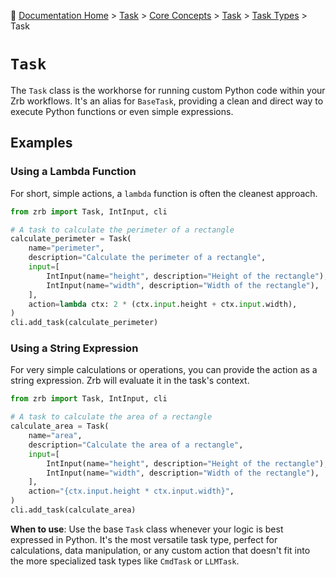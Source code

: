 🔖 [Documentation Home](../../../README.md) > [Task](../../../README.md) > [Core Concepts](../../README.md) > [Task](../README.md) > [Task Types](./README.md) > Task

# `Task`

The `Task` class is the workhorse for running custom Python code within your Zrb workflows. It's an alias for `BaseTask`, providing a clean and direct way to execute Python functions or even simple expressions.

## Examples

### Using a Lambda Function

For short, simple actions, a `lambda` function is often the cleanest approach.

```python
from zrb import Task, IntInput, cli

# A task to calculate the perimeter of a rectangle
calculate_perimeter = Task(
    name="perimeter",
    description="Calculate the perimeter of a rectangle",
    input=[
        IntInput(name="height", description="Height of the rectangle"),
        IntInput(name="width", description="Width of the rectangle"),
    ],
    action=lambda ctx: 2 * (ctx.input.height + ctx.input.width),
)
cli.add_task(calculate_perimeter)
```

### Using a String Expression

For very simple calculations or operations, you can provide the action as a string expression. Zrb will evaluate it in the task's context.

```python
from zrb import Task, IntInput, cli

# A task to calculate the area of a rectangle
calculate_area = Task(
    name="area",
    description="Calculate the area of a rectangle",
    input=[
        IntInput(name="height", description="Height of the rectangle"),
        IntInput(name="width", description="Width of the rectangle"),
    ],
    action="{ctx.input.height * ctx.input.width}",
)
cli.add_task(calculate_area)
```

**When to use**: Use the base `Task` class whenever your logic is best expressed in Python. It's the most versatile task type, perfect for calculations, data manipulation, or any custom action that doesn't fit into the more specialized task types like `CmdTask` or `LLMTask`.